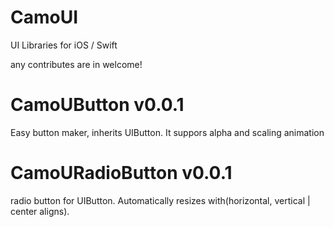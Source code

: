 # CamoUI
UI Libraries for iOS / Swift

any contributes are in welcome!

# CamoUButton v0.0.1

Easy button maker, inherits UIButton. It suppors alpha and scaling animation

# CamoURadioButton v0.0.1

radio button for UIButton. Automatically resizes with(horizontal, vertical | center aligns).
